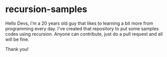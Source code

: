 # recursion-samples
Hello Devs,
i'm a 20 years old guy that likes to learning a bit more from programming every day.
I've created that repository to put some samples codes using recursion.
Anyone can contribute, just do a pull request and all will be fine. 

Thank you!